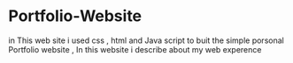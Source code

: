 # Portfolio-Website
in This web site i used css , html and Java script to buit the simple porsonal Portfolio website , In this website i describe about my web experence
